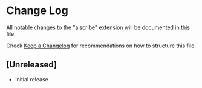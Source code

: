 # Change Log

All notable changes to the "aiscribe" extension will be documented in this file.

Check [Keep a Changelog](http://keepachangelog.com/) for recommendations on how to structure this file.

## [Unreleased]

- Initial release